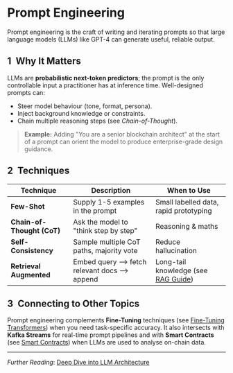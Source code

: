 # Prompt Engineering

Prompt engineering is the craft of writing and iterating prompts so that large language models (LLMs) like GPT-4 can generate useful, reliable output.

## 1 Why It Matters

LLMs are **probabilistic next-token predictors**; the prompt is the only controllable input a practitioner has at inference time. Well-designed prompts can:

- Steer model behaviour (tone, format, persona).
- Inject background knowledge or constraints.
- Chain multiple reasoning steps (see *Chain-of-Thought*).

> **Example:** Adding "You are a senior blockchain architect" at the start of a prompt can orient the model to produce enterprise-grade design guidance.

## 2 Techniques

| Technique                | Description                                   | When to Use |
|--------------------------|-----------------------------------------------|-------------|
| **Few-Shot**             | Supply 1-5 examples in the prompt             | Small labelled data, rapid prototyping |
| **Chain-of-Thought (CoT)**| Ask the model to "think step by step"         | Reasoning & maths |
| **Self-Consistency**     | Sample multiple CoT paths, majority vote      | Reduce hallucination |
| **Retrieval Augmented**  | Embed query ⟶ fetch relevant docs ⟶ append    | Long-tail knowledge (see [RAG Guide](../rag_guide.md)) |

## 3 Connecting to Other Topics

Prompt engineering complements **Fine-Tuning** techniques (see [Fine-Tuning Transformers](./fine-tuning.md)) when you need task-specific accuracy. It also intersects with **Kafka Streams** for real-time prompt pipelines and with **Smart Contracts** (see [Smart Contracts](../Blockchain/smart-contracts.md)) when LLMs are used to analyse on-chain data.

---

*Further Reading*: [Deep Dive into LLM Architecture](./llm-architecture.md)
